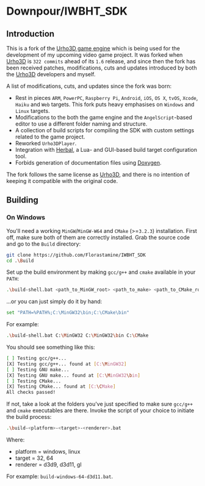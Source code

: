 # Downpour/IWBHT_SDK 

## Introduction 

This is a fork of the [Urho3D game engine](https://github.com/urho3d/Urho3D) which is being used for the development of my upcoming video game project. It was forked when [Urho3D](https://github.com/urho3d/Urho3D) is `322 commits` ahead of its `1.6` release, and since then the fork has been received patches, modifications, cuts and updates introduced by both the [Urho3D](https://github.com/urho3d/Urho3D) developers and myself. 

A list of modifications, cuts, and updates since the fork was born: 
* Rest in pieces `ARM`, `PowerPC`, `Raspberry Pi`, `Android`, `iOS`, `OS X`, `tvOS`, `Xcode`, `Haiku` and `Web` targets. This fork puts heavy emphasises on `Windows` and `Linux` targets. 
* Modifications to the both the game engine and the `AngelScript`-based editor to use a different folder naming and structure. 
* A collection of build scripts for compiling the SDK with custom settings related to the game project. 
* Reworked `Urho3DPlayer`. 
* Integration with [Herbal](https://github.com/Florastamine/Herbal), a Lua- and GUI-based build target configuration tool.  
* Forbids generation of documentation files using [Doxygen](http://www.stack.nl/~dimitri/doxygen/).  

The fork follows the same license as [Urho3D](https://github.com/urho3d/Urho3D), and there is no intention of keeping it compatible with the original code. 

## Building 
### On Windows 
You'll need a working `MinGW`/`MinGW-W64` and `CMake` (>=`3.2.3`) installation. First off, make sure both of them are correctly installed. Grab the source code and go to the `Build` directory:
```bash 
git clone https://github.com/Florastamine/IWBHT_SDK
cd .\Build 
```

Set up the build environment by making `gcc/g++` and `cmake` available in your `PATH`: 
```bash 
.\build-shell.bat <path_to_MinGW_root> <path_to_make> <path_to_CMake_root>
``` 

...or you can just simply do it by hand: 
```bash 
set "PATH=%PATH%;C:\MinGW32\bin;C:\CMake\bin"
```

For example:
```bash 
.\build-shell.bat C:\MinGW32 C:\MinGW32\bin C:\CMake 
``` 

You should see something like this: 
```bash 
[ ] Testing gcc/g++...
[X] Testing gcc/g++... found at [C:\MinGW32]
[ ] Testing GNU make... 
[X] Testing GNU make... found at [C:\MinGW32\bin]
[ ] Testing CMake...
[X] Testing CMake... found at [C:\CMake]
All checks passed! 
```

If not, take a look at the folders you've just specified to make sure `gcc/g++` and `cmake` executables are there. 
Invoke the script of your choice to initiate the build process: 

```bash 
.\build-<platform>-<target>-<renderer>.bat
```

Where: 
* platform = windows, linux 
* target = 32, 64
* renderer = d3d9, d3d11, gl 

For example: `build-windows-64-d3d11.bat`.

